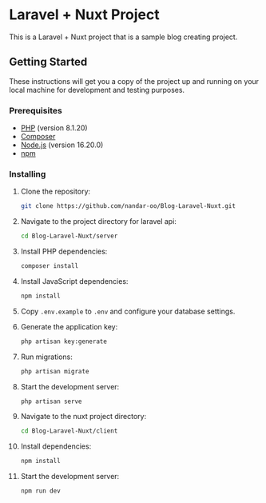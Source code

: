 # Laravel + Nuxt Project

This is a Laravel + Nuxt project that is a sample blog creating project.

## Getting Started

These instructions will get you a copy of the project up and running on your local machine for development and testing purposes.

### Prerequisites

- [PHP](https://www.php.net/) (version 8.1.20)
- [Composer](https://getcomposer.org/)
- [Node.js](https://nodejs.org/) (version 16.20.0)
- [npm](https://www.npmjs.com/)

### Installing

1. Clone the repository:

    ```bash
    git clone https://github.com/nandar-oo/Blog-Laravel-Nuxt.git
    ```

2. Navigate to the project directory for laravel api:

    ```bash
    cd Blog-Laravel-Nuxt/server
    ```

3. Install PHP dependencies:

    ```bash
    composer install
    ```

4. Install JavaScript dependencies:

    ```bash
    npm install
    ```

5. Copy `.env.example` to `.env` and configure your database settings.

6. Generate the application key:

    ```bash
    php artisan key:generate
    ```

7. Run migrations:

    ```bash
    php artisan migrate
    ```

8. Start the development server:

    ```bash
    php artisan serve
    ```
9. Navigate to the nuxt project directory:

    ```bash
    cd Blog-Laravel-Nuxt/client
    ```

10. Install dependencies:

    ```bash
    npm install
    ```

11. Start the development server:

    ```bash
    npm run dev
    ```

